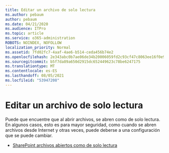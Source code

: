 ```yaml
---
title: Editar un archivo de solo lectura
ms.author: pebaum
author: pebaum
ms.date: 04/21/2020
ms.audience: ITPro
ms.topic: article
ms.service: o365-administration
ROBOTS: NOINDEX, NOFOLLOW
localization_priority: Normal
ms.assetid: 7fd02fc7-4aaf-4ae6-b514-ceda456b74e2
ms.openlocfilehash: 2e343abc0b7ae06de34b20006059fd2c93cf47c8063ee16f0e9e1ab273e1ee4d
ms.sourcegitcommit: b5f7da89a650d2915dc652449623c78be6247175
ms.translationtype: MT
ms.contentlocale: es-ES
ms.lasthandoff: 08/05/2021
ms.locfileid: "53947208"
---
```

# <a name="edit-a-read-only-file"></a>Editar un archivo de solo lectura

Puede que encuentre que al abrir archivos, se abren como de solo lectura. En algunos casos, esto es para mayor seguridad, como cuando se abren archivos desde Internet y otras veces, puede deberse a una configuración que se puede cambiar.

- [SharePoint archivos abiertos como de solo lectura](https://docs.microsoft.com/sharepoint/troubleshoot/lists-and-libraries/files-open-as-read-only-and-cannot-check-in-or-out)
